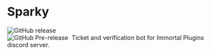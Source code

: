 # Sparky

![GitHub release](https://img.shields.io/github/v/release/LukeBen/Sparky)&nbsp;  
![GitHub Pre-release](https://img.shields.io/github/v/release/LukeBen/Sparky?include_prereleases)&nbsp;
Ticket and verification bot for Immortal Plugins discord server.
